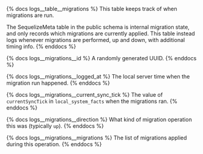 {% docs logs__table__migrations %}
This table keeps track of when migrations are run.

The SequelizeMeta table in the public schema is internal migration state, and
only records which migrations are currently applied. This table instead logs
whenever migrations are performed, up and down, with additional timing info.
{% enddocs %}

{% docs logs__migrations__id %}
A randomly generated UUID.
{% enddocs %}

{% docs logs__migrations__logged_at %}
The local server time when the migration run happened.
{% enddocs %}

{% docs logs__migrations__current_sync_tick %}
The value of `currentSyncTick` in `local_system_facts` when the migrations ran.
{% enddocs %}

{% docs logs__migrations__direction %}
What kind of migration operation this was (typically `up`).
{% enddocs %}

{% docs logs__migrations__migrations %}
The list of migrations applied during this operation.
{% enddocs %}
